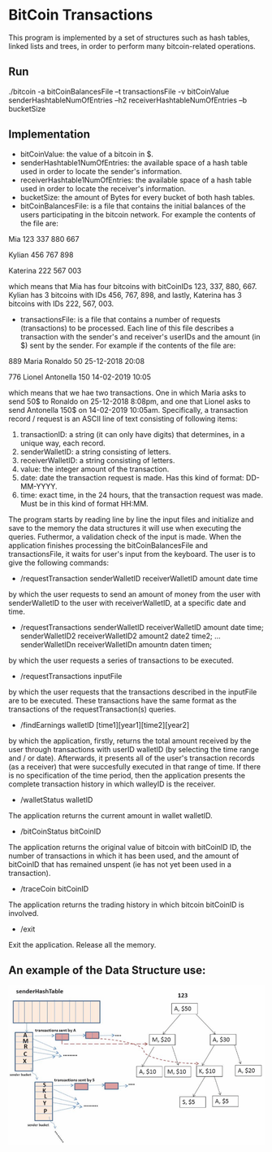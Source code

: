 # BitCoin Transactions

This program is implemented by a set of structures such as hash tables, linked lists and trees, in order to perform many bitcoin-related operations.

## Run
./bitcoin -a bitCoinBalancesFile –t transactionsFile -v bitCoinValue senderHashtableNumOfEntries –h2 receiverHashtableNumOfEntries –b bucketSize

## Implementation
+ bitCoinValue: the value of a bitcoin in $.
+ senderHashtable1NumOfEntries: the available space of a hash table used in order to locate the sender's information.
+ receiverHashtable1NumOfEntries: the available space of a hash table used in order to locate the receiver's information.
+ bucketSize: the amount of Bytes for every bucket of both hash tables.
+ bitCoinBalancesFile: is a file that contains the initial balances of the users participating in the bitcoin network. For example the contents of the file are:

Mia 123 337 880 667

Kylian 456 767 898

Katerina 222 567 003

which means that Mia has four bitcoins with bitCoinIDs 123, 337, 880, 667. Kylian has 3 bitcoins with IDs 456, 767, 898, and lastly, Katerina has 3 bitcoins with IDs 222, 567, 003.
+ transactionsFile: is a file that contains a number of requests (transactions) to be processed. Each line of this file describes a transaction with the sender's and receiver's userIDs and the amount (in $) sent by the sender. For example if the contents of the file are:

889 Maria Ronaldo 50 25-12-2018 20:08

776 Lionel Antonella 150 14-02-2019 10:05

which means that we hae two transactions. One in which Maria asks to send 50$ to Ronaldo on 25-12-2018 8:08pm, and one that Lionel asks to send Antonella 150$ on 14-02-2019 10:05am.
Specifically, a transaction record / request is an ASCII line of text consisting of
following items:

1. transactionID: a string (it can only have digits) that determines, in a unique way, each record.
2. senderWalletID: a string consisting of letters.
3. receiverWalletID: a string consisting of letters.
4. value: the integer amount of the transaction.
5. date: date the transaction request is made. Has this kind of format: DD-MM-YYYY.
6. time: exact time, in the 24 hours, that the transaction request was made. Must be in this kind of format HH:MM.

The program starts by reading line by line the input files and initialize and save to the memory the data structures it will use when executing the queries. Futhermor, a validation check of the input is made.
When the application finishes processing the bitCoinBalancesFile and transactionsFile, it waits for user's input from the keyboard. The user is to give the following commands:

+ /requestTransaction senderWalletID receiverWalletID amount date time

by which the user requests to send an amount of money from the user with senderWalletID to the user with receiverWalletID, at a specific date and time.
+ /requestTransactions senderWalletID receiverWalletID amount date time;
  senderWalletID2 receiverWalletID2 amount2 date2 time2;
  ...
  senderWalletIDn receiverWalletIDn amountn daten timen;

by which the user requests a series of transactions to be executed.
+ /requestTransactions inputFile

by which the user requests that the transactions described in the inputFile are to be executed. These transactions have the same format as the transactions of the requestTransaction(s) queries. 
+ /findEarnings walletID [time1][year1][time2][year2]

by which the application, firstly, returns the total amount received by the user through transactions with userID walletID (by selecting the time range and / or date). Afterwards, it presents all of the user's transaction records (as a receiver) that were succesfully executed in that range of time. If there is no specification of the time period, then the application presents the complete transaction history in which walleyID is the receiver.
+ /walletStatus walletID

The application returns the current amount in wallet walletID.
+ /bitCoinStatus bitCoinID

The application returns the original value of bitcoin with bitCoinID ID, the number of transactions in which it has been used, and the amount of bitCoinID that has remained unspent (ie has not yet been used in a transaction).
+ /traceCoin bitCoinID

The application returns the trading history in which bitcoin bitCoinID is involved.
+ /exit

Exit the application. Release all the memory.

## An example of the Data Structure use:
![alt text](example-of-data-structures.png)

